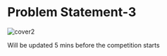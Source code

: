 # Problem Statement-3

![cover2](https://user-images.githubusercontent.com/72146802/155834307-4a57615a-9a97-473d-92e2-7932c425e9e8.jpg)

Will be updated 5 mins before the competition starts
